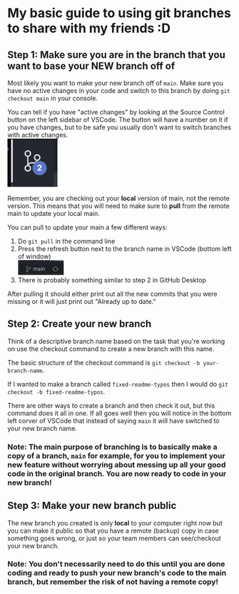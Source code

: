# My basic guide to using git branches to share with my friends :D 

## Step 1: Make sure you are in the branch that you want to base your NEW branch off of

Most likely you want to make your new branch off of `main`. Make sure you have no active changes in your code and switch to this branch by doing `git checkout main` in your console. 

You can tell if you have "active changes" by looking at the Source Control button on the left sidebar of VSCode. The button will have a number on it if you have changes, but to be safe you usually don't want to switch branches with active changes. <br>
![VSCode Source Control button with two active changes](/images/vscode-active-changes.png)

Remember, you are checking out your **local** version of main, not the remote version. This means that you will need to make sure to **pull** from the remote main to update your local main.

You can pull to update your main a few different ways: 
1. Do `git pull` in the command line
2. Press the refresh button next to the branch name in VSCode (bottom left of window)<br>
![Push and pull button in the bottom left of VSCode](/images/vscode-refresh.png)
3. There is probably something similar to step 2 in GitHub Desktop

After pulling it should either print out all the new commits that you were missing or it will just print out "Already up to date."

## Step 2: Create your new branch 

Think of a descriptive branch name based on the task that you're working on use the checkout command to create a new branch with this name. 

The basic structure of the checkout command is `git checkout -b your-branch-name`.

If I wanted to make a branch called `fixed-readme-typos` then I would do `git checkout -b fixed-readme-typos`.

There are other ways to create a branch and then check it out, but this command does it all in one. If all goes well then you will notice in the bottom left corver of VSCode that instead of saying `main` it will have switched to your new branch name. 

### Note: The main purpose of branching is to basically make a copy of a branch, `main` for example, for you to implement your new feature without worrying about messing up all your good code in the original branch. You are now ready to code in your new branch!

## Step 3: Make your new branch public 

The new branch you created is only **local** to your computer right now but you can make it public so that you have a remote (backup) copy in case something goes wrong, or just so your team members can see/checkout your new branch. 

### Note: You don't necessarily need to do this until you are done coding and ready to push your new branch's code to the main branch, but remember the risk of not having a remote copy! 


